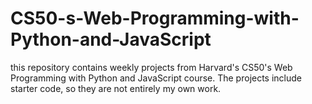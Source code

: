 # CS50-s-Web-Programming-with-Python-and-JavaScript
this repository contains weekly projects from Harvard's CS50's Web Programming with Python and JavaScript course. The projects include starter code, so they are not entirely my own work.
